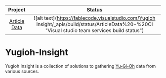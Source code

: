 **Project**|**Status**
:-----:|:-----:
[Article Data](https://github.com/fablecode/yugioh-insight/tree/master/src/articledata)|![alt text](https://fablecode.visualstudio.com/Yugioh Insight/\_apis/build/status/ArticleData%20-%20CI "Visual studio team services build status")

# Yugioh-Insight
Yugioh Insight is a collection of solutions to gathering [Yu-Gi-Oh](http://www.yugioh-card.com/uk/) data from various sources.
